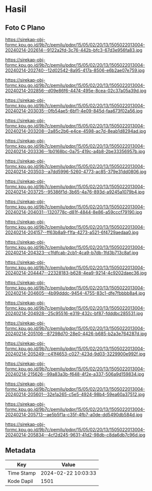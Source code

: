 # Hasil

## Foto C Plano

https://sirekap-obj-formc.kpu.go.id/9b7c/pemilu/pdpr/15/05/02/20/13/1505022013004-20240214-202614--9122a2fd-3c76-442b-bfc3-67d3e956fa83.jpg

https://sirekap-obj-formc.kpu.go.id/9b7c/pemilu/pdpr/15/05/02/20/13/1505022013004-20240214-202740--12d02542-8a95-417a-8506-e6b2ae07e759.jpg

https://sirekap-obj-formc.kpu.go.id/9b7c/pemilu/pdpr/15/05/02/20/13/1505022013004-20240214-202856--d09e86f6-4474-495e-8cea-02c37a05a39d.jpg

https://sirekap-obj-formc.kpu.go.id/9b7c/pemilu/pdpr/15/05/02/20/13/1505022013004-20240214-203035--0fb54ae5-6bf1-4e09-845d-faa673f02a56.jpg

https://sirekap-obj-formc.kpu.go.id/9b7c/pemilu/pdpr/15/05/02/20/13/1505022013004-20240214-203208--2a85c2b6-e4ce-4598-ac7d-8eab1d8294ad.jpg

https://sirekap-obj-formc.kpu.go.id/9b7c/pemilu/pdpr/15/05/02/20/13/1505022013004-20240214-203336--1b0168bc-0a75-419c-a4b8-2be33356957b.jpg

https://sirekap-obj-formc.kpu.go.id/9b7c/pemilu/pdpr/15/05/02/20/13/1505022013004-20240214-203503--a7dd5996-5260-4773-ac85-379e31dd0806.jpg

https://sirekap-obj-formc.kpu.go.id/9b7c/pemilu/pdpr/15/05/02/20/13/1505022013004-20240214-203725--95386f1d-3b65-4a76-893d-a9245a1079b4.jpg

https://sirekap-obj-formc.kpu.go.id/9b7c/pemilu/pdpr/15/05/02/20/13/1505022013004-20240214-204031--1320778c-d81f-4844-8e86-a59cccf79190.jpg

https://sirekap-obj-formc.kpu.go.id/9b7c/pemilu/pdpr/15/05/02/20/13/1505022013004-20240214-204157--ff63b8a9-f1fa-4273-a521-6f4729aedaa0.jpg

https://sirekap-obj-formc.kpu.go.id/9b7c/pemilu/pdpr/15/05/02/20/13/1505022013004-20240214-204323--c1fdfcab-2cb1-4ca9-b7db-1fd3b713c8af.jpg

https://sirekap-obj-formc.kpu.go.id/9b7c/pemilu/pdpr/15/05/02/20/13/1505022013004-20240214-204447--22328183-b628-4ea9-9214-4c9202daec36.jpg

https://sirekap-obj-formc.kpu.go.id/9b7c/pemilu/pdpr/15/05/02/20/13/1505022013004-20240214-204605--4b99dddc-9454-4755-83c1-dfe7fbbbb8a4.jpg

https://sirekap-obj-formc.kpu.go.id/9b7c/pemilu/pdpr/15/05/02/20/13/1505022013004-20240214-204928--25c95516-e319-432c-bf87-fdddbc285531.jpg

https://sirekap-obj-formc.kpu.go.id/9b7c/pemilu/pdpr/15/05/02/20/13/1505022013004-20240214-205106--87298d70-28e0-4426-b685-b2a3e764287d.jpg

https://sirekap-obj-formc.kpu.go.id/9b7c/pemilu/pdpr/15/05/02/20/13/1505022013004-20240214-205249--c41f4653-c027-423d-9d03-3229900e992f.jpg

https://sirekap-obj-formc.kpu.go.id/9b7c/pemilu/pdpr/15/05/02/20/13/1505022013004-20240214-215626--99a83a3b-f648-4f2e-a337-506a9d159834.jpg

https://sirekap-obj-formc.kpu.go.id/9b7c/pemilu/pdpr/15/05/02/20/13/1505022013004-20240214-205601--32e1a265-c5e5-4924-98b4-59ea60a37512.jpg

https://sirekap-obj-formc.kpu.go.id/9b7c/pemilu/pdpr/15/05/02/20/13/1505022013004-20240214-205713--ae5b5f1a-c35f-4fb7-a0de-dd5490db584d.jpg

https://sirekap-obj-formc.kpu.go.id/9b7c/pemilu/pdpr/15/05/02/20/13/1505022013004-20240214-205834--4cf2d245-9631-41d2-98db-c8da6db7c96d.jpg


## Metadata

| Key        | Value               |
| ---------- | ------------------- |
| Time Stamp | 2024-02-22 10:03:33 |
| Kode Dapil | 1501                |



